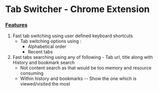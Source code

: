 

# Tab Switcher - Chrome Extension


### <u>Features</u>

1. Fast tab switching using user defined keyboard shortcuts
    - Tab switching options using :
        - Alphabetical order
         - Recent tabs 
2. Fast tabs searching using any of following - Tab url, title along with History and bookmark search
    - Not content search as that would be too memory and resource consuming
    - Within history and bookmarks 
    -- Show the one which is viewed/visited the most